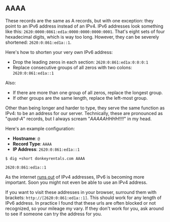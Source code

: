 ## AAAA

These records are the same as A records, but with one exception: they point to an IPv6 address instead of an IPv4. IPv6 addresses look something like this: `2620:0000:0861:ed1a:0000:0000:0000:0001`. That's eight sets of four hexadecimal digits, which is way too long. However, they can be severely shortened: `2620:0:861:ed1a::1`.

Here's how to shorten your very own IPv6 address:

* Drop the leading zeros in each section: `2620:0:861:ed1a:0:0:0:1`
* Replace consecutive groups of all zeros with two colons: `2620:0:861:ed1a::1`

Also:

* If there are more than one group of all zeros, replace the longest group.
* If other groups are the same length, replace the left-most group.

Other than being longer and harder to type, they serve the same function as IPv4: to be an address for our server. Technically, these are pronounced as "_quad-A_" records, but I always scream "_AAAAAHHHH!!!!_" in my head.

Here's an example configuration:

* **Hostname**: `@`
* **Record Type**: `AAAA`
* **IP Address**: `2620:0:861:ed1a::1`

```shell
$ dig +short donkeyrentals.com AAAA

2620:0:861:ed1a::1
```

As the internet [runs out](http://www.bbc.com/news/technology-19600718) of IPv4 addresses, IPv6 is becoming more important. Soon you might not even be able to use an IPv4 address.

If you want to visit these addresses in your browser, surround them with brackets: `http://[2620:0:861:ed1a::1]`. This should work for any length of IPv6 address. In practice I found that these urls are often blocked or not recognized, so your mileage my vary. If they don't work for you, ask around to see if someone can try the address for you.
